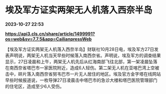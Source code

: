 # 埃及军方证实两架无人机落入西奈半岛

**2023-10-27 22:53**

**https://api3.cls.cn/share/article/1499991?os=web&sv=7.7.5&app=CailianpressWeb**

【埃及军方证实两架无人机落入西奈半岛】财联社10月28日电，埃及军方27日发表声明说，两架无人机当天早些时候落入南西奈省。声明说，埃及军方的调查结果显示，27日凌晨和上午，两架无人机先后从红海南部飞往北部，第一架凌晨坠落在南西奈省塔巴市一家医院附近，造成6人轻伤。第二架无人机在亚喀巴湾上空被击中，碎片落入南西奈省努韦巴市一片无人居住的地区。埃及官方金字塔在线网站早些时候报道说，一枚导弹27日凌晨击中塔巴市的急诊大楼和塔巴医院管理部门的住宅区，造成至少6人受伤。